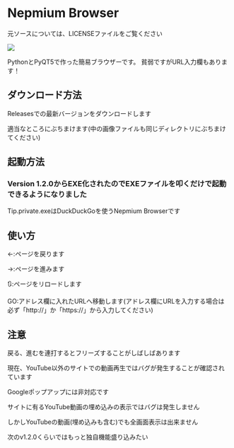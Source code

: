 # Nepmium Browser
元ソースについては、LICENSEファイルをご覧ください

<img src="https://cdn.discordapp.com/attachments/967750417104642048/997995323085553724/unknown.png">

PythonとPyQT5で作った簡易ブラウザーです。
貧弱ですがURL入力欄もあります！

## ダウンロード方法

Releasesでの最新バージョンをダウンロードします

適当なところにぶちまけます(中の画像ファイルも同じディレクトリにぶちまけてください)

## 起動方法

### Version 1.2.0からEXE化されたのでEXEファイルを叩くだけで起動できるようになりました

Tip.private.exeはDuckDuckGoを使うNepmium Browserです

## 使い方

←:ページを戻ります

→:ページを進みます

🔃:ページをリロードします

GO:アドレス欄に入れたURLへ移動します(アドレス欄にURLを入力する場合は必ず「http://」か「https://」から入力してください)

## 注意

戻る、進むを連打するとフリーズすることがしばしばあります

現在、YouTube以外のサイトでの動画再生ではバグが発生することが確認されています

Googleポップアップには非対応です

サイトに有るYouTube動画の埋め込みの表示ではバグは発生しません

しかしYouTubeの動画(埋め込みも含む)でも全画面表示は出来ません

次のv1.2.0くらいではもっと独自機能盛り込みたい
